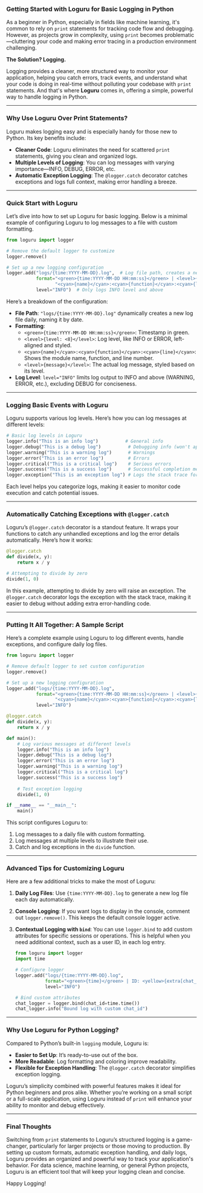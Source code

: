 ### Getting Started with Loguru for Basic Logging in Python

As a beginner in Python, especially in fields like machine learning, it's common to rely on `print` statements for tracking code flow and debugging. However, as projects grow in complexity, using `print` becomes problematic—cluttering your code and making error tracing in a production environment challenging.

**The Solution? Logging.**

Logging provides a cleaner, more structured way to monitor your application, helping you catch errors, track events, and understand what your code is doing in real-time without polluting your codebase with `print` statements. And that's where **Loguru** comes in, offering a simple, powerful way to handle logging in Python.

---

### Why Use Loguru Over Print Statements?

Loguru makes logging easy and is especially handy for those new to Python. Its key benefits include:

- **Cleaner Code**: Loguru eliminates the need for scattered `print` statements, giving you clean and organized logs.
- **Multiple Levels of Logging**: You can log messages with varying importance—INFO, DEBUG, ERROR, etc.
- **Automatic Exception Logging**: The `@logger.catch` decorator catches exceptions and logs full context, making error handling a breeze.

---

### Quick Start with Loguru

Let’s dive into how to set up Loguru for basic logging. Below is a minimal example of configuring Loguru to log messages to a file with custom formatting.

```python
from loguru import logger

# Remove the default logger to customize
logger.remove()

# Set up a new logging configuration
logger.add("logs/{time:YYYY-MM-DD}.log",  # Log file path, creates a new log each day
           format="<green>{time:YYYY-MM-DD HH:mm:ss}</green> | <level>{level: <8}</level> | "
                  "<cyan>{name}</cyan>:<cyan>{function}</cyan>:<cyan>{line}</cyan> - <level>{message}</level>",
           level="INFO")  # Only logs INFO level and above
```

Here’s a breakdown of the configuration:

- **File Path**: `"logs/{time:YYYY-MM-DD}.log"` dynamically creates a new log file daily, naming it by date.
- **Formatting**:
  - `<green>{time:YYYY-MM-DD HH:mm:ss}</green>`: Timestamp in green.
  - `<level>{level: <8}</level>`: Log level, like INFO or ERROR, left-aligned and styled.
  - `<cyan>{name}</cyan>:<cyan>{function}</cyan>:<cyan>{line}</cyan>`: Shows the module name, function, and line number.
  - `<level>{message}</level>`: The actual log message, styled based on its level.
- **Log Level**: `level="INFO"` limits log output to INFO and above (WARNING, ERROR, etc.), excluding DEBUG for conciseness.

---

### Logging Basic Events with Loguru

Loguru supports various log levels. Here’s how you can log messages at different levels:

```python
# Basic log levels in Loguru
logger.info("This is an info log")          # General info
logger.debug("This is a debug log")          # Debugging info (won't appear due to "INFO" level)
logger.warning("This is a warning log")      # Warnings
logger.error("This is an error log")         # Errors
logger.critical("This is a critical log")    # Serious errors
logger.success("This is a success log")      # Successful completion messages
logger.exception("This is an exception log") # Logs the stack trace for exceptions
```

Each level helps you categorize logs, making it easier to monitor code execution and catch potential issues.

---

### Automatically Catching Exceptions with `@logger.catch`

Loguru’s `@logger.catch` decorator is a standout feature. It wraps your functions to catch any unhandled exceptions and log the error details automatically. Here’s how it works:

```python
@logger.catch
def divide(x, y):
    return x / y

# Attempting to divide by zero
divide(1, 0)
```

In this example, attempting to divide by zero will raise an exception. The `@logger.catch` decorator logs the exception with the stack trace, making it easier to debug without adding extra error-handling code.

---

### Putting It All Together: A Sample Script

Here’s a complete example using Loguru to log different events, handle exceptions, and configure daily log files.

```python
from loguru import logger

# Remove default logger to set custom configuration
logger.remove()

# Set up a new logging configuration
logger.add("logs/{time:YYYY-MM-DD}.log",
           format="<green>{time:YYYY-MM-DD HH:mm:ss}</green> | <level>{level: <8}</level> | "
                  "<cyan>{name}</cyan>:<cyan>{function}</cyan>:<cyan>{line}</cyan> - <level>{message}</level>",
           level="INFO")

@logger.catch
def divide(x, y):
    return x / y

def main():
    # Log various messages at different levels
    logger.info("This is an info log")
    logger.debug("This is a debug log")
    logger.error("This is an error log")
    logger.warning("This is a warning log")
    logger.critical("This is a critical log")
    logger.success("This is a success log")
    
    # Test exception logging
    divide(1, 0)

if __name__ == "__main__":
    main()
```

This script configures Loguru to:
1. Log messages to a daily file with custom formatting.
2. Log messages at multiple levels to illustrate their use.
3. Catch and log exceptions in the `divide` function.

---

### Advanced Tips for Customizing Loguru

Here are a few additional tricks to make the most of Loguru:

1. **Daily Log Files**: Use `{time:YYYY-MM-DD}.log` to generate a new log file each day automatically.
2. **Console Logging**: If you want logs to display in the console, comment out `logger.remove()`. This keeps the default console logger active.
3. **Contextual Logging with `bind`**: You can use `logger.bind` to add custom attributes for specific sessions or operations. This is helpful when you need additional context, such as a user ID, in each log entry.
   
   ```python
   from loguru import logger
   import time
   
   # Configure logger
   logger.add("logs/{time:YYYY-MM-DD}.log",
              format="<green>{time}</green> | ID: <yellow>{extra[chat_id]}</yellow> | <level>{message}</level>",
              level="INFO")
   
   # Bind custom attributes
   chat_logger = logger.bind(chat_id=time.time())
   chat_logger.info("Bound log with custom chat_id")
   ```

---

### Why Use Loguru for Python Logging?

Compared to Python’s built-in `logging` module, Loguru is:
- **Easier to Set Up**: It’s ready-to-use out of the box.
- **More Readable**: Log formatting and coloring improve readability.
- **Flexible for Exception Handling**: The `@logger.catch` decorator simplifies exception logging.

Loguru’s simplicity combined with powerful features makes it ideal for Python beginners and pros alike. Whether you’re working on a small script or a full-scale application, using Loguru instead of `print` will enhance your ability to monitor and debug effectively.

---

### Final Thoughts

Switching from `print` statements to Loguru’s structured logging is a game-changer, particularly for larger projects or those moving to production. By setting up custom formats, automatic exception handling, and daily logs, Loguru provides an organized and powerful way to track your application's behavior. For data science, machine learning, or general Python projects, Loguru is an efficient tool that will keep your logging clean and concise.

Happy Logging!
